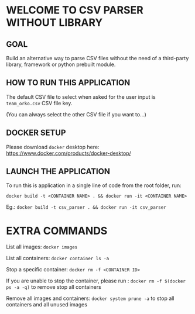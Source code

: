 # WELCOME TO CSV PARSER WITHOUT LIBRARY

## GOAL

Build an alternative way to parse CSV files without the need of a third-party library, framework or python prebuilt module.

## HOW TO RUN THIS APPLICATION

The default CSV file to select when asked for the user input is `team_orko.csv` CSV file key.

(You can always select the other CSV file if you want to...)

## DOCKER SETUP

Please download `docker` desktop here: https://www.docker.com/products/docker-desktop/

## LAUNCH THE APPLICATION

To run this is application in a single line of code from the root folder, run: 

`docker build -t <CONTAINER NAME> . && docker run -it <CONTAINER NAME>`

Eg.: `docker build -t csv_parser . && docker run -it csv_parser`

# EXTRA COMMANDS

List all images: `docker images`

List all containers: `docker container ls -a`

Stop a specific container: `docker rm -f <CONTAINER ID>`

If you are unable to stop the container, please run : `docker rm -f $(docker ps -a -q)` to remove stop all containers

Remove all images and containers: `docker system prune -a` to stop all containers and all unused images

